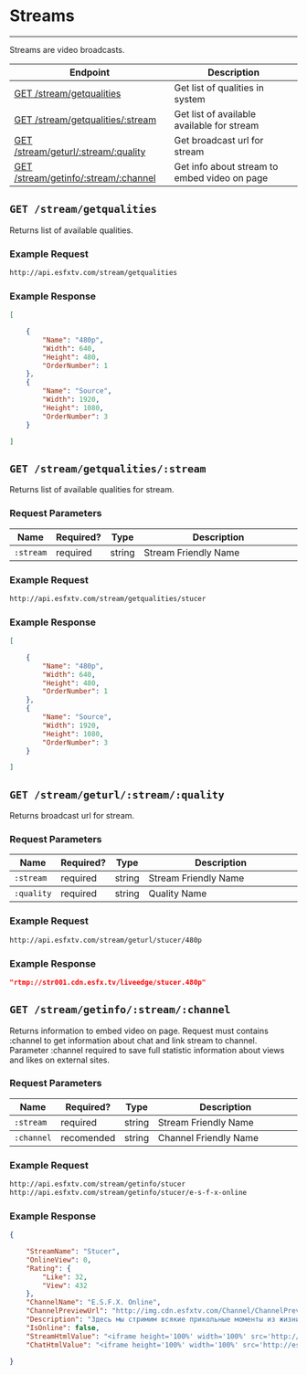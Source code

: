 # Streams

***

Streams are video broadcasts. 

| Endpoint | Description |
| ---- | --------------- |
| [GET /stream/getqualities](/streams.md#get-streamgetqualities) | Get list of qualities in system |
| [GET /stream/getqualities/:stream](/streams.md#get-streamgetqualitiesstream) | Get list of available available for stream |
| [GET /stream/geturl/:stream/:quality](/streams.md#get-streamgeturlstreamquality) | Get broadcast url for stream  |
| [GET /stream/getinfo/:stream/:channel](/streams.md#get-streamgetinfostreamchannel) | Get info about stream to embed video on page |

## `GET /stream/getqualities`

Returns list of available qualities.

### Example Request

```bash
http://api.esfxtv.com/stream/getqualities
```

### Example Response

```json
[

    {
        "Name": "480p",
        "Width": 640,
        "Height": 480,
        "OrderNumber": 1
    },
    {
        "Name": "Source",
        "Width": 1920,
        "Height": 1080,
        "OrderNumber": 3
    }

]
```

## `GET /stream/getqualities/:stream`

Returns list of available qualities for stream.

### Request Parameters

<table>
    <thead>
        <tr>
            <th>Name</th>
            <th>Required?</th>
            <th width="50">Type</th>
            <th width=100%>Description</th>
        </tr>
    </thead>
    <tbody>
        <tr>
            <td><code>:stream</code></td>
            <td>required</td>
            <td>string</td>
            <td>Stream Friendly Name</td>
        </tr>
    </tbody>
</table>

### Example Request

```bash
http://api.esfxtv.com/stream/getqualities/stucer
```

### Example Response

```json
[

    {
        "Name": "480p",
        "Width": 640,
        "Height": 480,
        "OrderNumber": 1
    },
    {
        "Name": "Source",
        "Width": 1920,
        "Height": 1080,
        "OrderNumber": 3
    }

]
```


## `GET /stream/geturl/:stream/:quality`

Returns broadcast url for stream.

### Request Parameters

<table>
    <thead>
        <tr>
            <th>Name</th>
            <th>Required?</th>
            <th width="50">Type</th>
            <th width=100%>Description</th>
        </tr>
    </thead>
    <tbody>
        <tr>
            <td><code>:stream</code></td>
            <td>required</td>
            <td>string</td>
            <td>Stream Friendly Name</td>
        </tr>
    </tbody>
    <tbody>
        <tr>
            <td><code>:quality</code></td>
            <td>required</td>
            <td>string</td>
            <td>Quality Name</td>
        </tr>
    </tbody>    
</table>

### Example Request

```bash
http://api.esfxtv.com/stream/geturl/stucer/480p
```

### Example Response

```json
"rtmp://str001.cdn.esfx.tv/liveedge/stucer.480p"
```

## `GET /stream/getinfo/:stream/:channel`

Returns information to embed video on page. Request must contains :channel to get information about chat and link stream to channel. Parameter :channel required to save full statistic information about views and likes on external sites.

### Request Parameters

<table>
    <thead>
        <tr>
            <th>Name</th>
            <th>Required?</th>
            <th width="50">Type</th>
            <th width=100%>Description</th>
        </tr>
    </thead>
    <tbody>
        <tr>
            <td><code>:stream</code></td>
            <td>required</td>
            <td>string</td>
            <td>Stream Friendly Name</td>
        </tr>
    </tbody>
    <tbody>
        <tr>
            <td><code>:channel</code></td>
            <td>recomended</td>
            <td>string</td>
            <td>Channel Friendly Name</td>
        </tr>
    </tbody>    
</table>

### Example Request

```bash
http://api.esfxtv.com/stream/getinfo/stucer
http://api.esfxtv.com/stream/getinfo/stucer/e-s-f-x-online
```

### Example Response

```json
{

    "StreamName": "Stucer",
    "OnlineView": 0,
    "Rating": {
        "Like": 32,
        "View": 432
    },
    "ChannelName": "E.S.F.X. Online",
    "ChannelPreviewUrl": "http://img.cdn.esfxtv.com/Channel/ChannelPreview/BoFm7ogs.cropped.png",
    "Description": "Здесь мы стримим всякие прикольные моменты из жизни проекта.\r\nхе хе хе",
    "IsOnline": false,
    "StreamHtmlValue": "<iframe height='100%' width='100%' src='http://esfxtv.com/stream/share/stucer/esfxtv/e-s-f-x-online'></iframe>",
    "ChatHtmlValue": "<iframe height='100%' width='100%' src='http://esfxtv.com/ru/Chat/Popup/e-s-f-x-online'></iframe>"

}
```



